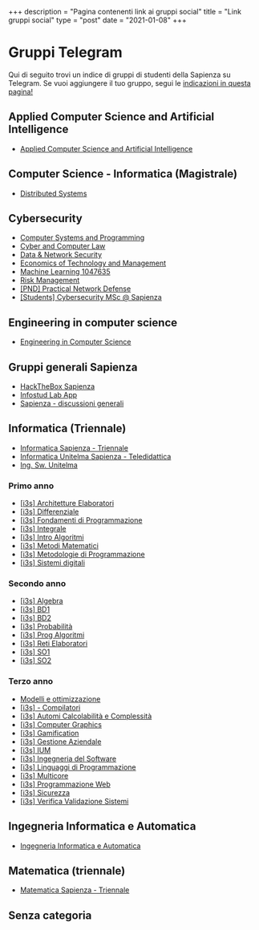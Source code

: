 +++
description = "Pagina contenenti link ai gruppi social"
title = "Link gruppi social"
type = "post"
date = "2021-01-08"
+++

# Gruppi Telegram

Qui di seguito trovi un indice di gruppi di studenti della Sapienza su Telegram. Se vuoi aggiungere il tuo gruppo, segui
le [indicazioni in questa pagina!](/social_add/)


## Applied Computer Science and Artificial Intelligence
* [Applied Computer Science and Artificial Intelligence](https://t.me/joinchat/Vs4_RLux43FO5Ylp)

## Computer Science - Informatica (Magistrale)
* [Distributed Systems](https://t.me/joinchat/VKIsEOUQ_h9OGuQ2)

## Cybersecurity
* [Computer Systems and Programming](https://t.me/joinchat/Up9L-yje23zzBDKv)
* [Cyber and Computer Law](https://t.me/joinchat/WHnrC1FuOVUIWo7a)
* [Data & Network Security](https://t.me/joinchat/Te_HbE9KQjWfjSJW)
* [Economics of Technology and Management](https://t.me/joinchat/U6AILmhvc9eKmAzq)
* [Machine Learning 1047635](https://t.me/joinchat/UGadZ1qWsSm4zUAs)
* [Risk Management](https://t.me/joinchat/TL2k3exHPoC1L1q5)
* [[PND] Practical Network Defense](https://t.me/joinchat/RDOCbp5jWU5lpMBe)
* [[Students] Cybersecurity MSc @ Sapienza](https://t.me/joinchat/QtRSii7Ui3o2zxcl)

## Engineering in computer science
* [Engineering in Computer Science](https://t.me/joinchat/Snj5M4bUzN9UhNMF)

## Gruppi generali Sapienza
* [HackTheBox Sapienza](https://t.me/joinchat/SYXuPdvjrTT11elk)
* [Infostud Lab App](https://t.me/joinchat/TWAKRGPJGHp4MF58)
* [Sapienza - discussioni generali](https://t.me/joinchat/RQBiD9UcPKB6rRpM)

## Informatica (Triennale)
* [Informatica Sapienza - Triennale](https://t.me/joinchat/S2UmCNZ5LrOvrlv4)
* [Informatica Unitelma Sapienza - Teledidattica](https://t.me/joinchat/Vfni2uBxS01h6C-q)
* [Ing. Sw. Unitelma](https://t.me/joinchat/S2g2QNdHusVxdeHz)

### Primo anno
* [[i3s] Architetture Elaboratori](https://t.me/joinchat/RVQiOpqoz7DKyNh7)
* [[i3s] Differenziale](https://t.me/joinchat/VDyBdGjgx_zHH_1G)
* [[i3s] Fondamenti di Programmazione](https://t.me/joinchat/V9TwkXG4_yI88zwC)
* [[i3s] Integrale](https://t.me/joinchat/SUhvG_0WTRvwN1fV)
* [[i3s] Intro Algoritmi](https://t.me/joinchat/RPFJuzy2JSpp8sBM)
* [[i3s] Metodi Matematici](https://t.me/joinchat/VZBOxdmanKkvDHef)
* [[i3s] Metodologie di Programmazione](https://t.me/joinchat/R6JDgIwak96PPLU6)
* [[i3s] Sistemi digitali](https://t.me/joinchat/Q5baYnGx3dNYgJSG)

### Secondo anno
* [[i3s] Algebra](https://t.me/joinchat/VuONLXotbA8gGCqF)
* [[i3s] BD1](https://t.me/joinchat/TBSHkCeDNoRgY_qk)
* [[i3s] BD2](https://t.me/joinchat/QmCRo6mwH7sZS1Xe)
* [[i3s] Probabilità](https://t.me/joinchat/SGZbWFvZAg3F7G9I)
* [[i3s] Prog Algoritmi](https://t.me/joinchat/SL4pzOOp-AiUOhpB)
* [[i3s] Reti Elaboratori](https://t.me/joinchat/V4W-Q6uVldoPowzQ)
* [[i3s] SO1](https://t.me/joinchat/UFXLKDA8q9UbwZeO)
* [[i3s] SO2](https://t.me/joinchat/SkPa5EkmrdHfUCEi)

### Terzo anno
* [Modelli e ottimizzazione](https://t.me/joinchat/TyMj4HcySozG4IDx)
* [[i3s] - Compilatori](https://t.me/joinchat/SpmBSwtScrbMy5Nu)
* [[i3s] Automi Calcolabilità e Complessità](https://t.me/joinchat/RnP079P3HQ-8UFEi)
* [[i3s] Computer Graphics](https://t.me/joinchat/UkvugQQAKztTpWhl)
* [[i3s] Gamification](https://t.me/joinchat/TDCwJl0hkZlvxrmn)
* [[i3s] Gestione Aziendale](https://t.me/joinchat/UwPBxO2lSPq0mFSc)
* [[i3s] IUM](https://t.me/joinchat/SH7YpS9cUuzKAYlq)
* [[i3s] Ingegneria del Software](https://t.me/joinchat/SXLzmhSPUuma0j4_)
* [[i3s] Linguaggi di Programmazione](https://t.me/joinchat/WMcOOO7FDw-A0Uev)
* [[i3s] Multicore](https://t.me/joinchat/VBYueECDrqx7DQsf)
* [[i3s] Programmazione Web](https://t.me/joinchat/SNkXYO62aSAQqUkQ)
* [[i3s] Sicurezza](https://t.me/joinchat/VOfFTO2Dp3eD8W-1)
* [[i3s] Verifica Validazione Sistemi](https://t.me/joinchat/VD1dKUQ1mqcdqKsp)

## Ingegneria Informatica e Automatica
* [Ingegneria Informatica e Automatica](https://t.me/joinchat/QPY5Zxhpik_jijat)

## Matematica (triennale)
* [Matematica Sapienza - Triennale](https://t.me/joinchat/VGCkmQ0R8lp80u1L)
## Senza categoria
